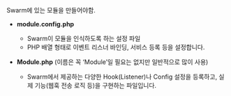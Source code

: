 
Swarm에 있는 모듈을 만들어야함.


- **module.config.php**

    - Swarm이 모듈을 인식하도록 하는 설정 파일
    - PHP 배열 형태로 이벤트 리스너 바인딩, 서비스 등록 등을 설정합니다.
      
- **Module.php** (이름은 꼭 ‘Module’일 필요는 없지만 일반적으로 많이 사용)
    - Swarm에서 제공하는 다양한 Hook(Listener)나 Config 설정을 등록하고, 실제 기능(웹훅 전송 로직 등)을 구현하는 파일입니다.
